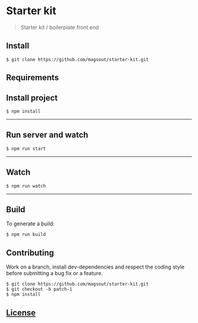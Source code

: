 # Starter kit

> Starter kit / boilerplate front end

## Install

```console
$ git clone https://github.com/magsout/starter-kit.git
```

## Requirements

## Install project

```console
$ npm install
```
---
## Run server and watch

```console
$ npm run start
```
---
## Watch

```console
$ npm run watch
```
---
## Build

To generate a build:

```console
$ npm run build
```

## Contributing

Work on a branch, install dev-dependencies and respect the coding style before submitting a bug fix or a feature.

```console
$ git clone https://github.com/magsout/starter-kit.git
$ git checkout -b patch-1
$ npm install
```

## [License](LICENSE)
